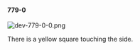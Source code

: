 #### 779-0
![dev-779-0-0.png](https://github.com/lil-lab/nlvr/raw/master/nlvr/dev/images/1/dev-779-0-0.png "dev-779-0-0.png")

There is a yellow square touching the side.